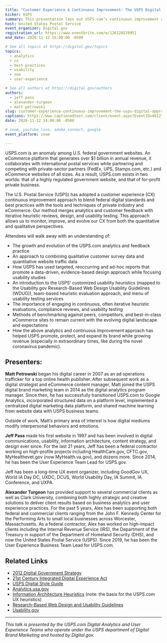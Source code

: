 ```yaml
---
title: "Customer Experience & Continuous Improvement: The USPS Digital Approach"
kicker: USPS
summary: This presentation lays out USPS.com’s continuous improvement approach and how it combines analytics and customer feedback with iterative heuristic reviews, design, and usability testing to monitor, improve, and evolve the USPS.com CX.
host: United States Postal Service
event_organizer: Digital.gov
registration_url: https://www.eventbrite.com/e/126128570951
end_date: 2020-11-12 15:00:00 -0500

# See all topics at https://digital.gov/topics
topics:
  - analytics
  - cx
  - best-practices
  - usability
  - seo
  - user-experience

# See all authors at https://digital.gov/authors
authors:
  - jeff-pass
  - alexander-turgeon
  - matt-petrowski
slug: customer-experience-continuous-improvement-the-usps-digital-approach
captions: https://www.captionedtext.com/client/event.aspx?EventID=4612713&CustomerID=321
date: 2020-11-12 14:00:00 -0500

# zoom, youtube_live, adobe_connect, google
event_platform: zoom

---
```


USPS.com is an anomaly among U.S. federal government websites. An eCommerce platform that generates over $1 billion in annual revenue, it collaborates with international postal services while partnering and competing with private-sector partners (FedEx, UPS, Stamps.com, etc.) and eCommerce websites of all sizes. As a result, USPS.com exists in two worlds: that of a highly regulated government website, and that of for-profit private business.

The U.S. Postal Service (USPS) has adopted a customer experience (CX) continuous improvement approach to blend federal digital standards and best practices with the tools and techniques of private industry and eCommerce. Our method merges analytics and customer feedback with iterative heuristic reviews, design, and usability testing. This approach allows us to monitor, improve, and evolve our CX from both the quantitative and qualitative perspectives. 

Attendees will walk away with an understanding of:

* The growth and evolution of the USPS.com analytics and feedback practice
* An approach to combining qualitative customer survey data and quantitative website traffic data
* How USPS has used targeted, reoccurring and ad-hoc reports that promote a data-driven, evidence-based design approach while focusing usability studies
* An introduction to the USPS’ customized usability heuristics (mapped to the Usability.gov Research-Based Web Design Usability Guidelines (WDUG)), team-based heuristic evaluation approach, and menu of usability testing services
* The importance of engaging in continuous, often iterative heuristic evaluations, compliance reviews, and usability testing
* Methods of benchmarking against peers, competitors, and best-in-class eCommerce sites to remain current with the evolving digital landscape and expectations
* How the above analytics and continuous improvement approach has helped USPS promote, protect, and expand its brand while growing revenue (especially in extraordinary times, like during the novel coronavirus pandemic).

## Presenters:

**Matt Petrowski** began his digital career in 2007 as an ad operations trafficker for a top online health publisher. After subsequent work as a digital strategist and eCommerce content manager, Matt joined the USPS digital brand marketing team in 2014 as the digital analytics program manager. Since then, he has successfully transitioned USPS.com to Google Analytics, incorporated structured data on a platform level, implemented a centralized digital marketing data platform, and shared machine learning from website data with USPS business teams. 

Outside of work, Matt’s primary area of interest is how digital mediums modify interpersonal behaviors and emotions. 

**Jeff Pass** made his first website in 1997 and has been involved in digital communications, usability, information architecture, content strategy, and design ever since. For the last 21 years, Jeff has been a federal contractor working on high-profile projects including HealthCare.gov, CFTC.gov, MyHealthevet.gov (now MyHealth.va.gov), and dozens more. Since 2014, he has been the User Experience Team Lead for USPS.gov.

Jeff has been a long-time UX event organizer, including GoodGov UX, World IA Day DC, UXDC, DCUS, World Usability Day, IA Summit, IA Conference, and UXPA.

**Alexander Turgeon** has provided support to several commercial clients as well as Clark University, combining both highly strategic and creative solutions to deliver client results based on business analytics and user experience practices. For the past 5 years, Alex has been supporting both federal and commercial clients ranging from the John F. Kennedy Center for the Performing Arts to small local businesses across Worcester, Massachusetts. As a federal contractor, Alex has worked on high-impact clients including the Internal Revenue Service (IRS), the Department of the Treasury in support of the Department of Homeland Security (DHS), and now the United States Postal Service (USPS). Since 2019, he has been the User Experience Business Team Lead for USPS.com. 

## Related Links

  * [2012 Digital Government Strategy](https://digital.gov/resources/2012-digital-government-strategy/) 
  * [21st Century Integrated Digital Experience Act](https://digital.gov/resources/21st-century-integrated-digital-experience-act/) 
  * [USPS Digital Style Guide](https://www.usps.com/styleguide/) 
  * [Analytics.usa.gov](https://analytics.usa.gov/) 
  * [Information Architecture Heuristics](https://understandinggroup.com/poster) (note: the basis for the USPS.com UX heuristics)
  * [Research-Based Web Design and Usability Guidelines](https://guidelines.usability.gov/) 
  * [Usability.gov](https://www.usability.gov/) 

---

_This talk is presented by the USPS.com Digital Analytics and User Experience Teams who operate under the USPS department of Digital Brand Marketing and hosted by Digital.gov._ 
